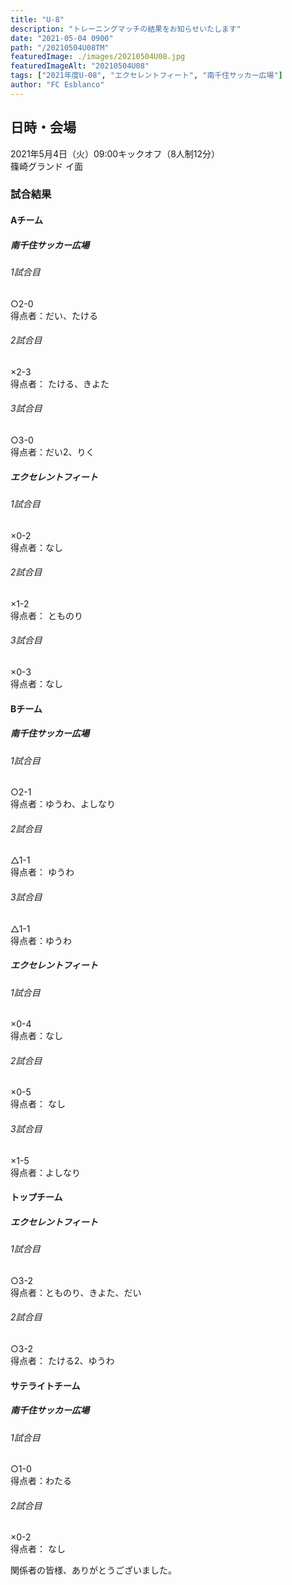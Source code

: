 ```yaml
---
title: "U-8"
description: "トレーニングマッチの結果をお知らせいたします"
date: "2021-05-04 0900"
path: "/20210504U08TM"
featuredImage: ./images/20210504U08.jpg
featuredImageAlt: "20210504U08"
tags: ["2021年度U-08", "エクセレントフィート", "南千住サッカー広場"]
author: "FC Esblanco"
---
```



## 日時・会場

2021年5月4日（火）09:00キックオフ（8人制12分）  
篠崎グランド イ面  

### 試合結果

#### Aチーム

##### 南千住サッカー広場

######  1試合目  
○2-0  
得点者：だい、たける

###### 2試合目  
×2-3  
得点者： たける、きよた

######  3試合目  
○3-0  
得点者：だい2、りく

##### エクセレントフィート

######  1試合目  
×0-2  
得点者：なし

###### 2試合目  
×1-2  
得点者： とものり

######  3試合目  
×0-3  
得点者：なし

#### Bチーム

##### 南千住サッカー広場

######  1試合目  
○2-1  
得点者：ゆうわ、よしなり

###### 2試合目  
△1-1  
得点者： ゆうわ

######  3試合目  
△1-1  
得点者：ゆうわ

##### エクセレントフィート

######  1試合目  
×0-4  
得点者：なし

###### 2試合目  
×0-5  
得点者： なし

######  3試合目  
×1-5  
得点者：よしなり

#### トップチーム

##### エクセレントフィート

######  1試合目  
○3-2  
得点者：とものり、きよた、だい

###### 2試合目  
○3-2  
得点者： たける2、ゆうわ

#### サテライトチーム

##### 南千住サッカー広場

######  1試合目  
○1-0  
得点者：わたる

###### 2試合目  
×0-2  
得点者： なし



関係者の皆様、ありがとうございました。
